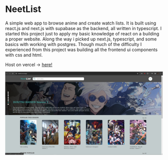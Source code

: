 # NeetList

A simple web app to browse anime and create watch lists. It is built using react.js and next.js with
supabase as the backend, all written in typescript. I started this project just to apply my basic knowledge of react
on a building a proper website. Along the way i picked up next.js, typescript, and some basics with working with postgres.
Though much of the difficulty I experienced from this project was building all the frontend ui components with css and html.

Host on vercel -> [here!](https://neetlist.vercel.app/)

![Homepage screenshot](./images/homepage.png)
